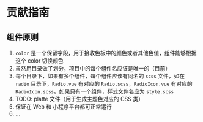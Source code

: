 # 贡献指南

## 组件原则

1. `color` 是一个保留字段，用于接收色板中的颜色或者其他色值，组件能够根据这个 color 切换颜色
2. 虽然用目录做了划分，项目中的每个组件名应该是唯一的（目前）
3. 每个目录下，如果有多个组件，每个组件应该有同名的 `scss` 文件，如在 `radio` 目录下，`Radio.vue` 有对应的 `Radio.scss`，`RadioIcon.vue` 有对应的 `RadioIcon.scss`。如果只有一个组件，样式文件名应为 `style.scss`
4. TODO: platte 文件（用于生成主题色对应的 CSS 类）
5. 保证在 Web 和 小程序平台都可正常运行
6. ...